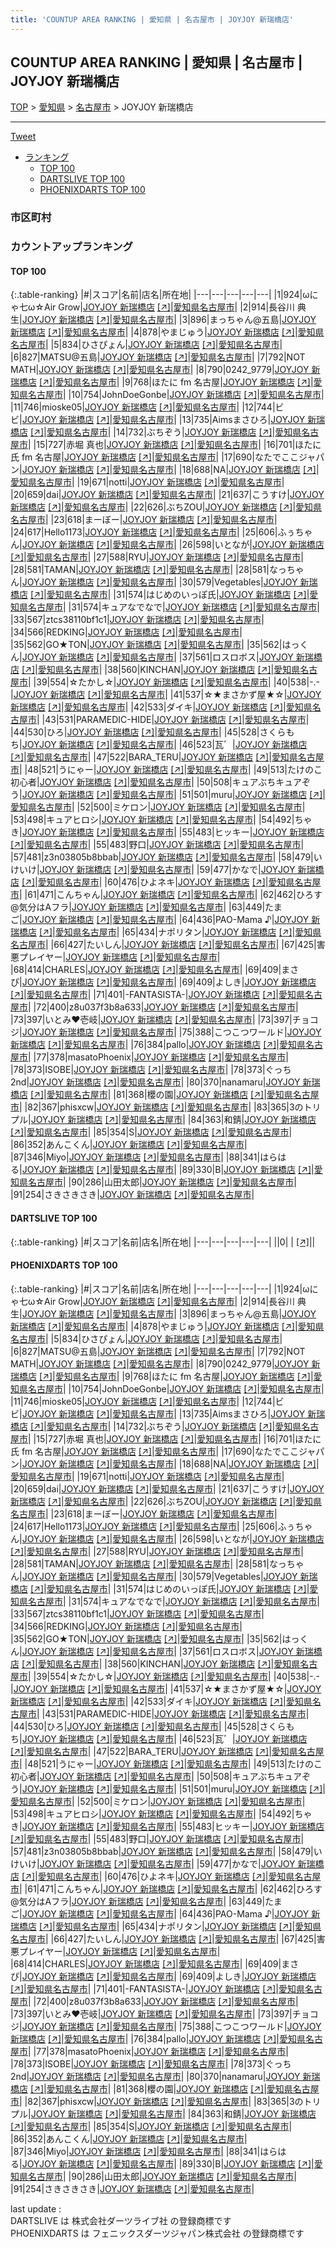 ```yaml
---
title: 'COUNTUP AREA RANKING | 愛知県 | 名古屋市 | JOYJOY 新瑞橋店'
---
```

## COUNTUP AREA RANKING | 愛知県 | 名古屋市 | JOYJOY 新瑞橋店

[TOP](/darts/rank/) > [愛知県](/darts/rank/愛知県/) > [名古屋市](/darts/rank/愛知県/名古屋市/) > JOYJOY 新瑞橋店

___

<a href="https://twitter.com/share?ref_src=twsrc%5Etfw" data-text="COUNTUP AREA RANKING | 愛知県名古屋市JOYJOY 新瑞橋店" class="twitter-share-button" data-hashtags="DARTSLIVE,PHOENIXDARTS,darts,ダーツ" data-show-count="false">Tweet</a>

* [ランキング](#カウントアップランキング)
    * [TOP 100](#top-100)
    * [DARTSLIVE TOP 100](#dartslive-top-100)
    * [PHOENIXDARTS TOP 100](#phoenixdarts-top-100)

### 市区町村

<ul>

</ul>

### カウントアップランキング

#### TOP 100



{:.table-ranking}
|#|スコア|名前|店名|所在地|
|---|---|---|---|---|
|1|924|<span class="rank-name-pd">ωにゃ七ω☆Air Grow</span>|<a href="/darts/rank/shops/9515.html">JOYJOY 新瑞橋店</a> <a href="https://vs.phoenixdarts.com/jp/shop/shopDetailInfo/s_9515?s_seq=9515">[↗]</a>|<a href="/darts/rank/愛知県/名古屋市">愛知県名古屋市</a>|
|2|914|<span class="rank-name-pd">長谷川 典生</span>|<a href="/darts/rank/shops/9515.html">JOYJOY 新瑞橋店</a> <a href="https://vs.phoenixdarts.com/jp/shop/shopDetailInfo/s_9515?s_seq=9515">[↗]</a>|<a href="/darts/rank/愛知県/名古屋市">愛知県名古屋市</a>|
|3|896|<span class="rank-name-pd">まっちゃん@五島</span>|<a href="/darts/rank/shops/9515.html">JOYJOY 新瑞橋店</a> <a href="https://vs.phoenixdarts.com/jp/shop/shopDetailInfo/s_9515?s_seq=9515">[↗]</a>|<a href="/darts/rank/愛知県/名古屋市">愛知県名古屋市</a>|
|4|878|<span class="rank-name-pd">やまじゅう</span>|<a href="/darts/rank/shops/9515.html">JOYJOY 新瑞橋店</a> <a href="https://vs.phoenixdarts.com/jp/shop/shopDetailInfo/s_9515?s_seq=9515">[↗]</a>|<a href="/darts/rank/愛知県/名古屋市">愛知県名古屋市</a>|
|5|834|<span class="rank-name-pd">ひさぴょん</span>|<a href="/darts/rank/shops/9515.html">JOYJOY 新瑞橋店</a> <a href="https://vs.phoenixdarts.com/jp/shop/shopDetailInfo/s_9515?s_seq=9515">[↗]</a>|<a href="/darts/rank/愛知県/名古屋市">愛知県名古屋市</a>|
|6|827|<span class="rank-name-pd">MATSU@五島</span>|<a href="/darts/rank/shops/9515.html">JOYJOY 新瑞橋店</a> <a href="https://vs.phoenixdarts.com/jp/shop/shopDetailInfo/s_9515?s_seq=9515">[↗]</a>|<a href="/darts/rank/愛知県/名古屋市">愛知県名古屋市</a>|
|7|792|<span class="rank-name-pd">NOT MATH</span>|<a href="/darts/rank/shops/9515.html">JOYJOY 新瑞橋店</a> <a href="https://vs.phoenixdarts.com/jp/shop/shopDetailInfo/s_9515?s_seq=9515">[↗]</a>|<a href="/darts/rank/愛知県/名古屋市">愛知県名古屋市</a>|
|8|790|<span class="rank-name-pd">0242_9779</span>|<a href="/darts/rank/shops/9515.html">JOYJOY 新瑞橋店</a> <a href="https://vs.phoenixdarts.com/jp/shop/shopDetailInfo/s_9515?s_seq=9515">[↗]</a>|<a href="/darts/rank/愛知県/名古屋市">愛知県名古屋市</a>|
|9|768|<span class="rank-name-pd">ほたに fm 名古屋</span>|<a href="/darts/rank/shops/9515.html">JOYJOY 新瑞橋店</a> <a href="https://vs.phoenixdarts.com/jp/shop/shopDetailInfo/s_9515?s_seq=9515">[↗]</a>|<a href="/darts/rank/愛知県/名古屋市">愛知県名古屋市</a>|
|10|754|<span class="rank-name-pd">JohnDoeGonbe</span>|<a href="/darts/rank/shops/9515.html">JOYJOY 新瑞橋店</a> <a href="https://vs.phoenixdarts.com/jp/shop/shopDetailInfo/s_9515?s_seq=9515">[↗]</a>|<a href="/darts/rank/愛知県/名古屋市">愛知県名古屋市</a>|
|11|746|<span class="rank-name-pd">mioske05</span>|<a href="/darts/rank/shops/9515.html">JOYJOY 新瑞橋店</a> <a href="https://vs.phoenixdarts.com/jp/shop/shopDetailInfo/s_9515?s_seq=9515">[↗]</a>|<a href="/darts/rank/愛知県/名古屋市">愛知県名古屋市</a>|
|12|744|<span class="rank-name-pd">ビビ</span>|<a href="/darts/rank/shops/9515.html">JOYJOY 新瑞橋店</a> <a href="https://vs.phoenixdarts.com/jp/shop/shopDetailInfo/s_9515?s_seq=9515">[↗]</a>|<a href="/darts/rank/愛知県/名古屋市">愛知県名古屋市</a>|
|13|735|<span class="rank-name-pd">Aimsまさひろ</span>|<a href="/darts/rank/shops/9515.html">JOYJOY 新瑞橋店</a> <a href="https://vs.phoenixdarts.com/jp/shop/shopDetailInfo/s_9515?s_seq=9515">[↗]</a>|<a href="/darts/rank/愛知県/名古屋市">愛知県名古屋市</a>|
|14|732|<span class="rank-name-pd">ぶちぞう</span>|<a href="/darts/rank/shops/9515.html">JOYJOY 新瑞橋店</a> <a href="https://vs.phoenixdarts.com/jp/shop/shopDetailInfo/s_9515?s_seq=9515">[↗]</a>|<a href="/darts/rank/愛知県/名古屋市">愛知県名古屋市</a>|
|15|727|<span class="rank-name-pd"><span class="pro-icon-pd"></span>赤堀 真也</span>|<a href="/darts/rank/shops/9515.html">JOYJOY 新瑞橋店</a> <a href="https://vs.phoenixdarts.com/jp/shop/shopDetailInfo/s_9515?s_seq=9515">[↗]</a>|<a href="/darts/rank/愛知県/名古屋市">愛知県名古屋市</a>|
|16|701|<span class="rank-name-pd">ほたに氏 fm 名古屋</span>|<a href="/darts/rank/shops/9515.html">JOYJOY 新瑞橋店</a> <a href="https://vs.phoenixdarts.com/jp/shop/shopDetailInfo/s_9515?s_seq=9515">[↗]</a>|<a href="/darts/rank/愛知県/名古屋市">愛知県名古屋市</a>|
|17|690|<span class="rank-name-pd">なたでここジャパン</span>|<a href="/darts/rank/shops/9515.html">JOYJOY 新瑞橋店</a> <a href="https://vs.phoenixdarts.com/jp/shop/shopDetailInfo/s_9515?s_seq=9515">[↗]</a>|<a href="/darts/rank/愛知県/名古屋市">愛知県名古屋市</a>|
|18|688|<span class="rank-name-pd">NA</span>|<a href="/darts/rank/shops/9515.html">JOYJOY 新瑞橋店</a> <a href="https://vs.phoenixdarts.com/jp/shop/shopDetailInfo/s_9515?s_seq=9515">[↗]</a>|<a href="/darts/rank/愛知県/名古屋市">愛知県名古屋市</a>|
|19|671|<span class="rank-name-pd">notti</span>|<a href="/darts/rank/shops/9515.html">JOYJOY 新瑞橋店</a> <a href="https://vs.phoenixdarts.com/jp/shop/shopDetailInfo/s_9515?s_seq=9515">[↗]</a>|<a href="/darts/rank/愛知県/名古屋市">愛知県名古屋市</a>|
|20|659|<span class="rank-name-pd">dai</span>|<a href="/darts/rank/shops/9515.html">JOYJOY 新瑞橋店</a> <a href="https://vs.phoenixdarts.com/jp/shop/shopDetailInfo/s_9515?s_seq=9515">[↗]</a>|<a href="/darts/rank/愛知県/名古屋市">愛知県名古屋市</a>|
|21|637|<span class="rank-name-pd">こうすけ</span>|<a href="/darts/rank/shops/9515.html">JOYJOY 新瑞橋店</a> <a href="https://vs.phoenixdarts.com/jp/shop/shopDetailInfo/s_9515?s_seq=9515">[↗]</a>|<a href="/darts/rank/愛知県/名古屋市">愛知県名古屋市</a>|
|22|626|<span class="rank-name-pd">ぶちZOU</span>|<a href="/darts/rank/shops/9515.html">JOYJOY 新瑞橋店</a> <a href="https://vs.phoenixdarts.com/jp/shop/shopDetailInfo/s_9515?s_seq=9515">[↗]</a>|<a href="/darts/rank/愛知県/名古屋市">愛知県名古屋市</a>|
|23|618|<span class="rank-name-pd">まーぼー</span>|<a href="/darts/rank/shops/9515.html">JOYJOY 新瑞橋店</a> <a href="https://vs.phoenixdarts.com/jp/shop/shopDetailInfo/s_9515?s_seq=9515">[↗]</a>|<a href="/darts/rank/愛知県/名古屋市">愛知県名古屋市</a>|
|24|617|<span class="rank-name-pd">Hello1173</span>|<a href="/darts/rank/shops/9515.html">JOYJOY 新瑞橋店</a> <a href="https://vs.phoenixdarts.com/jp/shop/shopDetailInfo/s_9515?s_seq=9515">[↗]</a>|<a href="/darts/rank/愛知県/名古屋市">愛知県名古屋市</a>|
|25|606|<span class="rank-name-pd">ふぅちゃん</span>|<a href="/darts/rank/shops/9515.html">JOYJOY 新瑞橋店</a> <a href="https://vs.phoenixdarts.com/jp/shop/shopDetailInfo/s_9515?s_seq=9515">[↗]</a>|<a href="/darts/rank/愛知県/名古屋市">愛知県名古屋市</a>|
|26|598|<span class="rank-name-pd">いとなが</span>|<a href="/darts/rank/shops/9515.html">JOYJOY 新瑞橋店</a> <a href="https://vs.phoenixdarts.com/jp/shop/shopDetailInfo/s_9515?s_seq=9515">[↗]</a>|<a href="/darts/rank/愛知県/名古屋市">愛知県名古屋市</a>|
|27|588|<span class="rank-name-pd">RYU</span>|<a href="/darts/rank/shops/9515.html">JOYJOY 新瑞橋店</a> <a href="https://vs.phoenixdarts.com/jp/shop/shopDetailInfo/s_9515?s_seq=9515">[↗]</a>|<a href="/darts/rank/愛知県/名古屋市">愛知県名古屋市</a>|
|28|581|<span class="rank-name-pd">TAMAN</span>|<a href="/darts/rank/shops/9515.html">JOYJOY 新瑞橋店</a> <a href="https://vs.phoenixdarts.com/jp/shop/shopDetailInfo/s_9515?s_seq=9515">[↗]</a>|<a href="/darts/rank/愛知県/名古屋市">愛知県名古屋市</a>|
|28|581|<span class="rank-name-pd">なっちゃん</span>|<a href="/darts/rank/shops/9515.html">JOYJOY 新瑞橋店</a> <a href="https://vs.phoenixdarts.com/jp/shop/shopDetailInfo/s_9515?s_seq=9515">[↗]</a>|<a href="/darts/rank/愛知県/名古屋市">愛知県名古屋市</a>|
|30|579|<span class="rank-name-pd">Vegetables</span>|<a href="/darts/rank/shops/9515.html">JOYJOY 新瑞橋店</a> <a href="https://vs.phoenixdarts.com/jp/shop/shopDetailInfo/s_9515?s_seq=9515">[↗]</a>|<a href="/darts/rank/愛知県/名古屋市">愛知県名古屋市</a>|
|31|574|<span class="rank-name-pd">はじめのいっぽ氏</span>|<a href="/darts/rank/shops/9515.html">JOYJOY 新瑞橋店</a> <a href="https://vs.phoenixdarts.com/jp/shop/shopDetailInfo/s_9515?s_seq=9515">[↗]</a>|<a href="/darts/rank/愛知県/名古屋市">愛知県名古屋市</a>|
|31|574|<span class="rank-name-pd">キュアなでなで</span>|<a href="/darts/rank/shops/9515.html">JOYJOY 新瑞橋店</a> <a href="https://vs.phoenixdarts.com/jp/shop/shopDetailInfo/s_9515?s_seq=9515">[↗]</a>|<a href="/darts/rank/愛知県/名古屋市">愛知県名古屋市</a>|
|33|567|<span class="rank-name-pd">ztcs38110bf1c1</span>|<a href="/darts/rank/shops/9515.html">JOYJOY 新瑞橋店</a> <a href="https://vs.phoenixdarts.com/jp/shop/shopDetailInfo/s_9515?s_seq=9515">[↗]</a>|<a href="/darts/rank/愛知県/名古屋市">愛知県名古屋市</a>|
|34|566|<span class="rank-name-pd">REDKING</span>|<a href="/darts/rank/shops/9515.html">JOYJOY 新瑞橋店</a> <a href="https://vs.phoenixdarts.com/jp/shop/shopDetailInfo/s_9515?s_seq=9515">[↗]</a>|<a href="/darts/rank/愛知県/名古屋市">愛知県名古屋市</a>|
|35|562|<span class="rank-name-pd">GO★TON</span>|<a href="/darts/rank/shops/9515.html">JOYJOY 新瑞橋店</a> <a href="https://vs.phoenixdarts.com/jp/shop/shopDetailInfo/s_9515?s_seq=9515">[↗]</a>|<a href="/darts/rank/愛知県/名古屋市">愛知県名古屋市</a>|
|35|562|<span class="rank-name-pd">はっくん</span>|<a href="/darts/rank/shops/9515.html">JOYJOY 新瑞橋店</a> <a href="https://vs.phoenixdarts.com/jp/shop/shopDetailInfo/s_9515?s_seq=9515">[↗]</a>|<a href="/darts/rank/愛知県/名古屋市">愛知県名古屋市</a>|
|37|561|<span class="rank-name-pd">ロスロボス</span>|<a href="/darts/rank/shops/9515.html">JOYJOY 新瑞橋店</a> <a href="https://vs.phoenixdarts.com/jp/shop/shopDetailInfo/s_9515?s_seq=9515">[↗]</a>|<a href="/darts/rank/愛知県/名古屋市">愛知県名古屋市</a>|
|38|560|<span class="rank-name-pd">KINCHAN</span>|<a href="/darts/rank/shops/9515.html">JOYJOY 新瑞橋店</a> <a href="https://vs.phoenixdarts.com/jp/shop/shopDetailInfo/s_9515?s_seq=9515">[↗]</a>|<a href="/darts/rank/愛知県/名古屋市">愛知県名古屋市</a>|
|39|554|<span class="rank-name-pd">☆たかし☆</span>|<a href="/darts/rank/shops/9515.html">JOYJOY 新瑞橋店</a> <a href="https://vs.phoenixdarts.com/jp/shop/shopDetailInfo/s_9515?s_seq=9515">[↗]</a>|<a href="/darts/rank/愛知県/名古屋市">愛知県名古屋市</a>|
|40|538|<span class="rank-name-pd">-.-</span>|<a href="/darts/rank/shops/9515.html">JOYJOY 新瑞橋店</a> <a href="https://vs.phoenixdarts.com/jp/shop/shopDetailInfo/s_9515?s_seq=9515">[↗]</a>|<a href="/darts/rank/愛知県/名古屋市">愛知県名古屋市</a>|
|41|537|<span class="rank-name-pd">☆★まさかず屋★☆</span>|<a href="/darts/rank/shops/9515.html">JOYJOY 新瑞橋店</a> <a href="https://vs.phoenixdarts.com/jp/shop/shopDetailInfo/s_9515?s_seq=9515">[↗]</a>|<a href="/darts/rank/愛知県/名古屋市">愛知県名古屋市</a>|
|42|533|<span class="rank-name-pd">ダイキ</span>|<a href="/darts/rank/shops/9515.html">JOYJOY 新瑞橋店</a> <a href="https://vs.phoenixdarts.com/jp/shop/shopDetailInfo/s_9515?s_seq=9515">[↗]</a>|<a href="/darts/rank/愛知県/名古屋市">愛知県名古屋市</a>|
|43|531|<span class="rank-name-pd">PARAMEDIC-HIDE</span>|<a href="/darts/rank/shops/9515.html">JOYJOY 新瑞橋店</a> <a href="https://vs.phoenixdarts.com/jp/shop/shopDetailInfo/s_9515?s_seq=9515">[↗]</a>|<a href="/darts/rank/愛知県/名古屋市">愛知県名古屋市</a>|
|44|530|<span class="rank-name-pd">ひろ</span>|<a href="/darts/rank/shops/9515.html">JOYJOY 新瑞橋店</a> <a href="https://vs.phoenixdarts.com/jp/shop/shopDetailInfo/s_9515?s_seq=9515">[↗]</a>|<a href="/darts/rank/愛知県/名古屋市">愛知県名古屋市</a>|
|45|528|<span class="rank-name-pd">さくらもち</span>|<a href="/darts/rank/shops/9515.html">JOYJOY 新瑞橋店</a> <a href="https://vs.phoenixdarts.com/jp/shop/shopDetailInfo/s_9515?s_seq=9515">[↗]</a>|<a href="/darts/rank/愛知県/名古屋市">愛知県名古屋市</a>|
|46|523|<span class="rank-name-pd">瓦゛</span>|<a href="/darts/rank/shops/9515.html">JOYJOY 新瑞橋店</a> <a href="https://vs.phoenixdarts.com/jp/shop/shopDetailInfo/s_9515?s_seq=9515">[↗]</a>|<a href="/darts/rank/愛知県/名古屋市">愛知県名古屋市</a>|
|47|522|<span class="rank-name-pd">BARA_TERU</span>|<a href="/darts/rank/shops/9515.html">JOYJOY 新瑞橋店</a> <a href="https://vs.phoenixdarts.com/jp/shop/shopDetailInfo/s_9515?s_seq=9515">[↗]</a>|<a href="/darts/rank/愛知県/名古屋市">愛知県名古屋市</a>|
|48|521|<span class="rank-name-pd">うにゃー</span>|<a href="/darts/rank/shops/9515.html">JOYJOY 新瑞橋店</a> <a href="https://vs.phoenixdarts.com/jp/shop/shopDetailInfo/s_9515?s_seq=9515">[↗]</a>|<a href="/darts/rank/愛知県/名古屋市">愛知県名古屋市</a>|
|49|513|<span class="rank-name-pd">たけのこ初心者</span>|<a href="/darts/rank/shops/9515.html">JOYJOY 新瑞橋店</a> <a href="https://vs.phoenixdarts.com/jp/shop/shopDetailInfo/s_9515?s_seq=9515">[↗]</a>|<a href="/darts/rank/愛知県/名古屋市">愛知県名古屋市</a>|
|50|508|<span class="rank-name-pd">キュアぶちキュアぞう</span>|<a href="/darts/rank/shops/9515.html">JOYJOY 新瑞橋店</a> <a href="https://vs.phoenixdarts.com/jp/shop/shopDetailInfo/s_9515?s_seq=9515">[↗]</a>|<a href="/darts/rank/愛知県/名古屋市">愛知県名古屋市</a>|
|51|501|<span class="rank-name-pd">muru</span>|<a href="/darts/rank/shops/9515.html">JOYJOY 新瑞橋店</a> <a href="https://vs.phoenixdarts.com/jp/shop/shopDetailInfo/s_9515?s_seq=9515">[↗]</a>|<a href="/darts/rank/愛知県/名古屋市">愛知県名古屋市</a>|
|52|500|<span class="rank-name-pd">ミケロン</span>|<a href="/darts/rank/shops/9515.html">JOYJOY 新瑞橋店</a> <a href="https://vs.phoenixdarts.com/jp/shop/shopDetailInfo/s_9515?s_seq=9515">[↗]</a>|<a href="/darts/rank/愛知県/名古屋市">愛知県名古屋市</a>|
|53|498|<span class="rank-name-pd">キュアヒロシ</span>|<a href="/darts/rank/shops/9515.html">JOYJOY 新瑞橋店</a> <a href="https://vs.phoenixdarts.com/jp/shop/shopDetailInfo/s_9515?s_seq=9515">[↗]</a>|<a href="/darts/rank/愛知県/名古屋市">愛知県名古屋市</a>|
|54|492|<span class="rank-name-pd">ちゃき</span>|<a href="/darts/rank/shops/9515.html">JOYJOY 新瑞橋店</a> <a href="https://vs.phoenixdarts.com/jp/shop/shopDetailInfo/s_9515?s_seq=9515">[↗]</a>|<a href="/darts/rank/愛知県/名古屋市">愛知県名古屋市</a>|
|55|483|<span class="rank-name-pd">ヒッキー</span>|<a href="/darts/rank/shops/9515.html">JOYJOY 新瑞橋店</a> <a href="https://vs.phoenixdarts.com/jp/shop/shopDetailInfo/s_9515?s_seq=9515">[↗]</a>|<a href="/darts/rank/愛知県/名古屋市">愛知県名古屋市</a>|
|55|483|<span class="rank-name-pd">野口</span>|<a href="/darts/rank/shops/9515.html">JOYJOY 新瑞橋店</a> <a href="https://vs.phoenixdarts.com/jp/shop/shopDetailInfo/s_9515?s_seq=9515">[↗]</a>|<a href="/darts/rank/愛知県/名古屋市">愛知県名古屋市</a>|
|57|481|<span class="rank-name-pd">z3n03805b8bbab</span>|<a href="/darts/rank/shops/9515.html">JOYJOY 新瑞橋店</a> <a href="https://vs.phoenixdarts.com/jp/shop/shopDetailInfo/s_9515?s_seq=9515">[↗]</a>|<a href="/darts/rank/愛知県/名古屋市">愛知県名古屋市</a>|
|58|479|<span class="rank-name-pd">いけいけ</span>|<a href="/darts/rank/shops/9515.html">JOYJOY 新瑞橋店</a> <a href="https://vs.phoenixdarts.com/jp/shop/shopDetailInfo/s_9515?s_seq=9515">[↗]</a>|<a href="/darts/rank/愛知県/名古屋市">愛知県名古屋市</a>|
|59|477|<span class="rank-name-pd">かなで</span>|<a href="/darts/rank/shops/9515.html">JOYJOY 新瑞橋店</a> <a href="https://vs.phoenixdarts.com/jp/shop/shopDetailInfo/s_9515?s_seq=9515">[↗]</a>|<a href="/darts/rank/愛知県/名古屋市">愛知県名古屋市</a>|
|60|476|<span class="rank-name-pd">ひよネキ</span>|<a href="/darts/rank/shops/9515.html">JOYJOY 新瑞橋店</a> <a href="https://vs.phoenixdarts.com/jp/shop/shopDetailInfo/s_9515?s_seq=9515">[↗]</a>|<a href="/darts/rank/愛知県/名古屋市">愛知県名古屋市</a>|
|61|471|<span class="rank-name-pd">こんちゃん</span>|<a href="/darts/rank/shops/9515.html">JOYJOY 新瑞橋店</a> <a href="https://vs.phoenixdarts.com/jp/shop/shopDetailInfo/s_9515?s_seq=9515">[↗]</a>|<a href="/darts/rank/愛知県/名古屋市">愛知県名古屋市</a>|
|62|462|<span class="rank-name-pd">ひろす@気分はAフラ</span>|<a href="/darts/rank/shops/9515.html">JOYJOY 新瑞橋店</a> <a href="https://vs.phoenixdarts.com/jp/shop/shopDetailInfo/s_9515?s_seq=9515">[↗]</a>|<a href="/darts/rank/愛知県/名古屋市">愛知県名古屋市</a>|
|63|449|<span class="rank-name-pd">たまご</span>|<a href="/darts/rank/shops/9515.html">JOYJOY 新瑞橋店</a> <a href="https://vs.phoenixdarts.com/jp/shop/shopDetailInfo/s_9515?s_seq=9515">[↗]</a>|<a href="/darts/rank/愛知県/名古屋市">愛知県名古屋市</a>|
|64|436|<span class="rank-name-pd">PAO-Mama ♪</span>|<a href="/darts/rank/shops/9515.html">JOYJOY 新瑞橋店</a> <a href="https://vs.phoenixdarts.com/jp/shop/shopDetailInfo/s_9515?s_seq=9515">[↗]</a>|<a href="/darts/rank/愛知県/名古屋市">愛知県名古屋市</a>|
|65|434|<span class="rank-name-pd">ナポリタン</span>|<a href="/darts/rank/shops/9515.html">JOYJOY 新瑞橋店</a> <a href="https://vs.phoenixdarts.com/jp/shop/shopDetailInfo/s_9515?s_seq=9515">[↗]</a>|<a href="/darts/rank/愛知県/名古屋市">愛知県名古屋市</a>|
|66|427|<span class="rank-name-pd">たいしん</span>|<a href="/darts/rank/shops/9515.html">JOYJOY 新瑞橋店</a> <a href="https://vs.phoenixdarts.com/jp/shop/shopDetailInfo/s_9515?s_seq=9515">[↗]</a>|<a href="/darts/rank/愛知県/名古屋市">愛知県名古屋市</a>|
|67|425|<span class="rank-name-pd">害悪プレイヤー</span>|<a href="/darts/rank/shops/9515.html">JOYJOY 新瑞橋店</a> <a href="https://vs.phoenixdarts.com/jp/shop/shopDetailInfo/s_9515?s_seq=9515">[↗]</a>|<a href="/darts/rank/愛知県/名古屋市">愛知県名古屋市</a>|
|68|414|<span class="rank-name-pd">CHARLES</span>|<a href="/darts/rank/shops/9515.html">JOYJOY 新瑞橋店</a> <a href="https://vs.phoenixdarts.com/jp/shop/shopDetailInfo/s_9515?s_seq=9515">[↗]</a>|<a href="/darts/rank/愛知県/名古屋市">愛知県名古屋市</a>|
|69|409|<span class="rank-name-pd">まさぴ</span>|<a href="/darts/rank/shops/9515.html">JOYJOY 新瑞橋店</a> <a href="https://vs.phoenixdarts.com/jp/shop/shopDetailInfo/s_9515?s_seq=9515">[↗]</a>|<a href="/darts/rank/愛知県/名古屋市">愛知県名古屋市</a>|
|69|409|<span class="rank-name-pd">よしき</span>|<a href="/darts/rank/shops/9515.html">JOYJOY 新瑞橋店</a> <a href="https://vs.phoenixdarts.com/jp/shop/shopDetailInfo/s_9515?s_seq=9515">[↗]</a>|<a href="/darts/rank/愛知県/名古屋市">愛知県名古屋市</a>|
|71|401|<span class="rank-name-pd">-FANTASISTA-</span>|<a href="/darts/rank/shops/9515.html">JOYJOY 新瑞橋店</a> <a href="https://vs.phoenixdarts.com/jp/shop/shopDetailInfo/s_9515?s_seq=9515">[↗]</a>|<a href="/darts/rank/愛知県/名古屋市">愛知県名古屋市</a>|
|72|400|<span class="rank-name-pd">z8u037f3b8a633</span>|<a href="/darts/rank/shops/9515.html">JOYJOY 新瑞橋店</a> <a href="https://vs.phoenixdarts.com/jp/shop/shopDetailInfo/s_9515?s_seq=9515">[↗]</a>|<a href="/darts/rank/愛知県/名古屋市">愛知県名古屋市</a>|
|73|397|<span class="rank-name-pd">いとみ♥️壱岐</span>|<a href="/darts/rank/shops/9515.html">JOYJOY 新瑞橋店</a> <a href="https://vs.phoenixdarts.com/jp/shop/shopDetailInfo/s_9515?s_seq=9515">[↗]</a>|<a href="/darts/rank/愛知県/名古屋市">愛知県名古屋市</a>|
|73|397|<span class="rank-name-pd">チョコジ</span>|<a href="/darts/rank/shops/9515.html">JOYJOY 新瑞橋店</a> <a href="https://vs.phoenixdarts.com/jp/shop/shopDetailInfo/s_9515?s_seq=9515">[↗]</a>|<a href="/darts/rank/愛知県/名古屋市">愛知県名古屋市</a>|
|75|388|<span class="rank-name-pd">こつこつワールド</span>|<a href="/darts/rank/shops/9515.html">JOYJOY 新瑞橋店</a> <a href="https://vs.phoenixdarts.com/jp/shop/shopDetailInfo/s_9515?s_seq=9515">[↗]</a>|<a href="/darts/rank/愛知県/名古屋市">愛知県名古屋市</a>|
|76|384|<span class="rank-name-pd">pallo</span>|<a href="/darts/rank/shops/9515.html">JOYJOY 新瑞橋店</a> <a href="https://vs.phoenixdarts.com/jp/shop/shopDetailInfo/s_9515?s_seq=9515">[↗]</a>|<a href="/darts/rank/愛知県/名古屋市">愛知県名古屋市</a>|
|77|378|<span class="rank-name-pd">masatoPhoenix</span>|<a href="/darts/rank/shops/9515.html">JOYJOY 新瑞橋店</a> <a href="https://vs.phoenixdarts.com/jp/shop/shopDetailInfo/s_9515?s_seq=9515">[↗]</a>|<a href="/darts/rank/愛知県/名古屋市">愛知県名古屋市</a>|
|78|373|<span class="rank-name-pd">ISOBE</span>|<a href="/darts/rank/shops/9515.html">JOYJOY 新瑞橋店</a> <a href="https://vs.phoenixdarts.com/jp/shop/shopDetailInfo/s_9515?s_seq=9515">[↗]</a>|<a href="/darts/rank/愛知県/名古屋市">愛知県名古屋市</a>|
|78|373|<span class="rank-name-pd">ぐっち2nd</span>|<a href="/darts/rank/shops/9515.html">JOYJOY 新瑞橋店</a> <a href="https://vs.phoenixdarts.com/jp/shop/shopDetailInfo/s_9515?s_seq=9515">[↗]</a>|<a href="/darts/rank/愛知県/名古屋市">愛知県名古屋市</a>|
|80|370|<span class="rank-name-pd">nanamaru</span>|<a href="/darts/rank/shops/9515.html">JOYJOY 新瑞橋店</a> <a href="https://vs.phoenixdarts.com/jp/shop/shopDetailInfo/s_9515?s_seq=9515">[↗]</a>|<a href="/darts/rank/愛知県/名古屋市">愛知県名古屋市</a>|
|81|368|<span class="rank-name-pd">櫻の園</span>|<a href="/darts/rank/shops/9515.html">JOYJOY 新瑞橋店</a> <a href="https://vs.phoenixdarts.com/jp/shop/shopDetailInfo/s_9515?s_seq=9515">[↗]</a>|<a href="/darts/rank/愛知県/名古屋市">愛知県名古屋市</a>|
|82|367|<span class="rank-name-pd">phisxcw</span>|<a href="/darts/rank/shops/9515.html">JOYJOY 新瑞橋店</a> <a href="https://vs.phoenixdarts.com/jp/shop/shopDetailInfo/s_9515?s_seq=9515">[↗]</a>|<a href="/darts/rank/愛知県/名古屋市">愛知県名古屋市</a>|
|83|365|<span class="rank-name-pd">3のトリプル</span>|<a href="/darts/rank/shops/9515.html">JOYJOY 新瑞橋店</a> <a href="https://vs.phoenixdarts.com/jp/shop/shopDetailInfo/s_9515?s_seq=9515">[↗]</a>|<a href="/darts/rank/愛知県/名古屋市">愛知県名古屋市</a>|
|84|363|<span class="rank-name-pd">和錆</span>|<a href="/darts/rank/shops/9515.html">JOYJOY 新瑞橋店</a> <a href="https://vs.phoenixdarts.com/jp/shop/shopDetailInfo/s_9515?s_seq=9515">[↗]</a>|<a href="/darts/rank/愛知県/名古屋市">愛知県名古屋市</a>|
|85|354|<span class="rank-name-pd">S</span>|<a href="/darts/rank/shops/9515.html">JOYJOY 新瑞橋店</a> <a href="https://vs.phoenixdarts.com/jp/shop/shopDetailInfo/s_9515?s_seq=9515">[↗]</a>|<a href="/darts/rank/愛知県/名古屋市">愛知県名古屋市</a>|
|86|352|<span class="rank-name-pd">あんこくん</span>|<a href="/darts/rank/shops/9515.html">JOYJOY 新瑞橋店</a> <a href="https://vs.phoenixdarts.com/jp/shop/shopDetailInfo/s_9515?s_seq=9515">[↗]</a>|<a href="/darts/rank/愛知県/名古屋市">愛知県名古屋市</a>|
|87|346|<span class="rank-name-pd">Miyo</span>|<a href="/darts/rank/shops/9515.html">JOYJOY 新瑞橋店</a> <a href="https://vs.phoenixdarts.com/jp/shop/shopDetailInfo/s_9515?s_seq=9515">[↗]</a>|<a href="/darts/rank/愛知県/名古屋市">愛知県名古屋市</a>|
|88|341|<span class="rank-name-pd">はらはる</span>|<a href="/darts/rank/shops/9515.html">JOYJOY 新瑞橋店</a> <a href="https://vs.phoenixdarts.com/jp/shop/shopDetailInfo/s_9515?s_seq=9515">[↗]</a>|<a href="/darts/rank/愛知県/名古屋市">愛知県名古屋市</a>|
|89|330|<span class="rank-name-pd">B</span>|<a href="/darts/rank/shops/9515.html">JOYJOY 新瑞橋店</a> <a href="https://vs.phoenixdarts.com/jp/shop/shopDetailInfo/s_9515?s_seq=9515">[↗]</a>|<a href="/darts/rank/愛知県/名古屋市">愛知県名古屋市</a>|
|90|286|<span class="rank-name-pd">山田太郎</span>|<a href="/darts/rank/shops/9515.html">JOYJOY 新瑞橋店</a> <a href="https://vs.phoenixdarts.com/jp/shop/shopDetailInfo/s_9515?s_seq=9515">[↗]</a>|<a href="/darts/rank/愛知県/名古屋市">愛知県名古屋市</a>|
|91|254|<span class="rank-name-pd">さきさきさき</span>|<a href="/darts/rank/shops/9515.html">JOYJOY 新瑞橋店</a> <a href="https://vs.phoenixdarts.com/jp/shop/shopDetailInfo/s_9515?s_seq=9515">[↗]</a>|<a href="/darts/rank/愛知県/名古屋市">愛知県名古屋市</a>|


#### DARTSLIVE TOP 100



{:.table-ranking}
|#|スコア|名前|店名|所在地|
|---|---|---|---|---|
||0|<span class="rank-name-dl"> </span>|<a href="/darts/rank/shops/.html"></a> <a href="">[↗]</a>|<a href="/darts/rank//"></a>|


#### PHOENIXDARTS TOP 100



{:.table-ranking}
|#|スコア|名前|店名|所在地|
|---|---|---|---|---|
|1|924|<span class="rank-name-pd">ωにゃ七ω☆Air Grow</span>|<a href="/darts/rank/shops/9515.html">JOYJOY 新瑞橋店</a> <a href="https://vs.phoenixdarts.com/jp/shop/shopDetailInfo/s_9515?s_seq=9515">[↗]</a>|<a href="/darts/rank/愛知県/名古屋市">愛知県名古屋市</a>|
|2|914|<span class="rank-name-pd">長谷川 典生</span>|<a href="/darts/rank/shops/9515.html">JOYJOY 新瑞橋店</a> <a href="https://vs.phoenixdarts.com/jp/shop/shopDetailInfo/s_9515?s_seq=9515">[↗]</a>|<a href="/darts/rank/愛知県/名古屋市">愛知県名古屋市</a>|
|3|896|<span class="rank-name-pd">まっちゃん@五島</span>|<a href="/darts/rank/shops/9515.html">JOYJOY 新瑞橋店</a> <a href="https://vs.phoenixdarts.com/jp/shop/shopDetailInfo/s_9515?s_seq=9515">[↗]</a>|<a href="/darts/rank/愛知県/名古屋市">愛知県名古屋市</a>|
|4|878|<span class="rank-name-pd">やまじゅう</span>|<a href="/darts/rank/shops/9515.html">JOYJOY 新瑞橋店</a> <a href="https://vs.phoenixdarts.com/jp/shop/shopDetailInfo/s_9515?s_seq=9515">[↗]</a>|<a href="/darts/rank/愛知県/名古屋市">愛知県名古屋市</a>|
|5|834|<span class="rank-name-pd">ひさぴょん</span>|<a href="/darts/rank/shops/9515.html">JOYJOY 新瑞橋店</a> <a href="https://vs.phoenixdarts.com/jp/shop/shopDetailInfo/s_9515?s_seq=9515">[↗]</a>|<a href="/darts/rank/愛知県/名古屋市">愛知県名古屋市</a>|
|6|827|<span class="rank-name-pd">MATSU@五島</span>|<a href="/darts/rank/shops/9515.html">JOYJOY 新瑞橋店</a> <a href="https://vs.phoenixdarts.com/jp/shop/shopDetailInfo/s_9515?s_seq=9515">[↗]</a>|<a href="/darts/rank/愛知県/名古屋市">愛知県名古屋市</a>|
|7|792|<span class="rank-name-pd">NOT MATH</span>|<a href="/darts/rank/shops/9515.html">JOYJOY 新瑞橋店</a> <a href="https://vs.phoenixdarts.com/jp/shop/shopDetailInfo/s_9515?s_seq=9515">[↗]</a>|<a href="/darts/rank/愛知県/名古屋市">愛知県名古屋市</a>|
|8|790|<span class="rank-name-pd">0242_9779</span>|<a href="/darts/rank/shops/9515.html">JOYJOY 新瑞橋店</a> <a href="https://vs.phoenixdarts.com/jp/shop/shopDetailInfo/s_9515?s_seq=9515">[↗]</a>|<a href="/darts/rank/愛知県/名古屋市">愛知県名古屋市</a>|
|9|768|<span class="rank-name-pd">ほたに fm 名古屋</span>|<a href="/darts/rank/shops/9515.html">JOYJOY 新瑞橋店</a> <a href="https://vs.phoenixdarts.com/jp/shop/shopDetailInfo/s_9515?s_seq=9515">[↗]</a>|<a href="/darts/rank/愛知県/名古屋市">愛知県名古屋市</a>|
|10|754|<span class="rank-name-pd">JohnDoeGonbe</span>|<a href="/darts/rank/shops/9515.html">JOYJOY 新瑞橋店</a> <a href="https://vs.phoenixdarts.com/jp/shop/shopDetailInfo/s_9515?s_seq=9515">[↗]</a>|<a href="/darts/rank/愛知県/名古屋市">愛知県名古屋市</a>|
|11|746|<span class="rank-name-pd">mioske05</span>|<a href="/darts/rank/shops/9515.html">JOYJOY 新瑞橋店</a> <a href="https://vs.phoenixdarts.com/jp/shop/shopDetailInfo/s_9515?s_seq=9515">[↗]</a>|<a href="/darts/rank/愛知県/名古屋市">愛知県名古屋市</a>|
|12|744|<span class="rank-name-pd">ビビ</span>|<a href="/darts/rank/shops/9515.html">JOYJOY 新瑞橋店</a> <a href="https://vs.phoenixdarts.com/jp/shop/shopDetailInfo/s_9515?s_seq=9515">[↗]</a>|<a href="/darts/rank/愛知県/名古屋市">愛知県名古屋市</a>|
|13|735|<span class="rank-name-pd">Aimsまさひろ</span>|<a href="/darts/rank/shops/9515.html">JOYJOY 新瑞橋店</a> <a href="https://vs.phoenixdarts.com/jp/shop/shopDetailInfo/s_9515?s_seq=9515">[↗]</a>|<a href="/darts/rank/愛知県/名古屋市">愛知県名古屋市</a>|
|14|732|<span class="rank-name-pd">ぶちぞう</span>|<a href="/darts/rank/shops/9515.html">JOYJOY 新瑞橋店</a> <a href="https://vs.phoenixdarts.com/jp/shop/shopDetailInfo/s_9515?s_seq=9515">[↗]</a>|<a href="/darts/rank/愛知県/名古屋市">愛知県名古屋市</a>|
|15|727|<span class="rank-name-pd"><span class="pro-icon-pd"></span>赤堀 真也</span>|<a href="/darts/rank/shops/9515.html">JOYJOY 新瑞橋店</a> <a href="https://vs.phoenixdarts.com/jp/shop/shopDetailInfo/s_9515?s_seq=9515">[↗]</a>|<a href="/darts/rank/愛知県/名古屋市">愛知県名古屋市</a>|
|16|701|<span class="rank-name-pd">ほたに氏 fm 名古屋</span>|<a href="/darts/rank/shops/9515.html">JOYJOY 新瑞橋店</a> <a href="https://vs.phoenixdarts.com/jp/shop/shopDetailInfo/s_9515?s_seq=9515">[↗]</a>|<a href="/darts/rank/愛知県/名古屋市">愛知県名古屋市</a>|
|17|690|<span class="rank-name-pd">なたでここジャパン</span>|<a href="/darts/rank/shops/9515.html">JOYJOY 新瑞橋店</a> <a href="https://vs.phoenixdarts.com/jp/shop/shopDetailInfo/s_9515?s_seq=9515">[↗]</a>|<a href="/darts/rank/愛知県/名古屋市">愛知県名古屋市</a>|
|18|688|<span class="rank-name-pd">NA</span>|<a href="/darts/rank/shops/9515.html">JOYJOY 新瑞橋店</a> <a href="https://vs.phoenixdarts.com/jp/shop/shopDetailInfo/s_9515?s_seq=9515">[↗]</a>|<a href="/darts/rank/愛知県/名古屋市">愛知県名古屋市</a>|
|19|671|<span class="rank-name-pd">notti</span>|<a href="/darts/rank/shops/9515.html">JOYJOY 新瑞橋店</a> <a href="https://vs.phoenixdarts.com/jp/shop/shopDetailInfo/s_9515?s_seq=9515">[↗]</a>|<a href="/darts/rank/愛知県/名古屋市">愛知県名古屋市</a>|
|20|659|<span class="rank-name-pd">dai</span>|<a href="/darts/rank/shops/9515.html">JOYJOY 新瑞橋店</a> <a href="https://vs.phoenixdarts.com/jp/shop/shopDetailInfo/s_9515?s_seq=9515">[↗]</a>|<a href="/darts/rank/愛知県/名古屋市">愛知県名古屋市</a>|
|21|637|<span class="rank-name-pd">こうすけ</span>|<a href="/darts/rank/shops/9515.html">JOYJOY 新瑞橋店</a> <a href="https://vs.phoenixdarts.com/jp/shop/shopDetailInfo/s_9515?s_seq=9515">[↗]</a>|<a href="/darts/rank/愛知県/名古屋市">愛知県名古屋市</a>|
|22|626|<span class="rank-name-pd">ぶちZOU</span>|<a href="/darts/rank/shops/9515.html">JOYJOY 新瑞橋店</a> <a href="https://vs.phoenixdarts.com/jp/shop/shopDetailInfo/s_9515?s_seq=9515">[↗]</a>|<a href="/darts/rank/愛知県/名古屋市">愛知県名古屋市</a>|
|23|618|<span class="rank-name-pd">まーぼー</span>|<a href="/darts/rank/shops/9515.html">JOYJOY 新瑞橋店</a> <a href="https://vs.phoenixdarts.com/jp/shop/shopDetailInfo/s_9515?s_seq=9515">[↗]</a>|<a href="/darts/rank/愛知県/名古屋市">愛知県名古屋市</a>|
|24|617|<span class="rank-name-pd">Hello1173</span>|<a href="/darts/rank/shops/9515.html">JOYJOY 新瑞橋店</a> <a href="https://vs.phoenixdarts.com/jp/shop/shopDetailInfo/s_9515?s_seq=9515">[↗]</a>|<a href="/darts/rank/愛知県/名古屋市">愛知県名古屋市</a>|
|25|606|<span class="rank-name-pd">ふぅちゃん</span>|<a href="/darts/rank/shops/9515.html">JOYJOY 新瑞橋店</a> <a href="https://vs.phoenixdarts.com/jp/shop/shopDetailInfo/s_9515?s_seq=9515">[↗]</a>|<a href="/darts/rank/愛知県/名古屋市">愛知県名古屋市</a>|
|26|598|<span class="rank-name-pd">いとなが</span>|<a href="/darts/rank/shops/9515.html">JOYJOY 新瑞橋店</a> <a href="https://vs.phoenixdarts.com/jp/shop/shopDetailInfo/s_9515?s_seq=9515">[↗]</a>|<a href="/darts/rank/愛知県/名古屋市">愛知県名古屋市</a>|
|27|588|<span class="rank-name-pd">RYU</span>|<a href="/darts/rank/shops/9515.html">JOYJOY 新瑞橋店</a> <a href="https://vs.phoenixdarts.com/jp/shop/shopDetailInfo/s_9515?s_seq=9515">[↗]</a>|<a href="/darts/rank/愛知県/名古屋市">愛知県名古屋市</a>|
|28|581|<span class="rank-name-pd">TAMAN</span>|<a href="/darts/rank/shops/9515.html">JOYJOY 新瑞橋店</a> <a href="https://vs.phoenixdarts.com/jp/shop/shopDetailInfo/s_9515?s_seq=9515">[↗]</a>|<a href="/darts/rank/愛知県/名古屋市">愛知県名古屋市</a>|
|28|581|<span class="rank-name-pd">なっちゃん</span>|<a href="/darts/rank/shops/9515.html">JOYJOY 新瑞橋店</a> <a href="https://vs.phoenixdarts.com/jp/shop/shopDetailInfo/s_9515?s_seq=9515">[↗]</a>|<a href="/darts/rank/愛知県/名古屋市">愛知県名古屋市</a>|
|30|579|<span class="rank-name-pd">Vegetables</span>|<a href="/darts/rank/shops/9515.html">JOYJOY 新瑞橋店</a> <a href="https://vs.phoenixdarts.com/jp/shop/shopDetailInfo/s_9515?s_seq=9515">[↗]</a>|<a href="/darts/rank/愛知県/名古屋市">愛知県名古屋市</a>|
|31|574|<span class="rank-name-pd">はじめのいっぽ氏</span>|<a href="/darts/rank/shops/9515.html">JOYJOY 新瑞橋店</a> <a href="https://vs.phoenixdarts.com/jp/shop/shopDetailInfo/s_9515?s_seq=9515">[↗]</a>|<a href="/darts/rank/愛知県/名古屋市">愛知県名古屋市</a>|
|31|574|<span class="rank-name-pd">キュアなでなで</span>|<a href="/darts/rank/shops/9515.html">JOYJOY 新瑞橋店</a> <a href="https://vs.phoenixdarts.com/jp/shop/shopDetailInfo/s_9515?s_seq=9515">[↗]</a>|<a href="/darts/rank/愛知県/名古屋市">愛知県名古屋市</a>|
|33|567|<span class="rank-name-pd">ztcs38110bf1c1</span>|<a href="/darts/rank/shops/9515.html">JOYJOY 新瑞橋店</a> <a href="https://vs.phoenixdarts.com/jp/shop/shopDetailInfo/s_9515?s_seq=9515">[↗]</a>|<a href="/darts/rank/愛知県/名古屋市">愛知県名古屋市</a>|
|34|566|<span class="rank-name-pd">REDKING</span>|<a href="/darts/rank/shops/9515.html">JOYJOY 新瑞橋店</a> <a href="https://vs.phoenixdarts.com/jp/shop/shopDetailInfo/s_9515?s_seq=9515">[↗]</a>|<a href="/darts/rank/愛知県/名古屋市">愛知県名古屋市</a>|
|35|562|<span class="rank-name-pd">GO★TON</span>|<a href="/darts/rank/shops/9515.html">JOYJOY 新瑞橋店</a> <a href="https://vs.phoenixdarts.com/jp/shop/shopDetailInfo/s_9515?s_seq=9515">[↗]</a>|<a href="/darts/rank/愛知県/名古屋市">愛知県名古屋市</a>|
|35|562|<span class="rank-name-pd">はっくん</span>|<a href="/darts/rank/shops/9515.html">JOYJOY 新瑞橋店</a> <a href="https://vs.phoenixdarts.com/jp/shop/shopDetailInfo/s_9515?s_seq=9515">[↗]</a>|<a href="/darts/rank/愛知県/名古屋市">愛知県名古屋市</a>|
|37|561|<span class="rank-name-pd">ロスロボス</span>|<a href="/darts/rank/shops/9515.html">JOYJOY 新瑞橋店</a> <a href="https://vs.phoenixdarts.com/jp/shop/shopDetailInfo/s_9515?s_seq=9515">[↗]</a>|<a href="/darts/rank/愛知県/名古屋市">愛知県名古屋市</a>|
|38|560|<span class="rank-name-pd">KINCHAN</span>|<a href="/darts/rank/shops/9515.html">JOYJOY 新瑞橋店</a> <a href="https://vs.phoenixdarts.com/jp/shop/shopDetailInfo/s_9515?s_seq=9515">[↗]</a>|<a href="/darts/rank/愛知県/名古屋市">愛知県名古屋市</a>|
|39|554|<span class="rank-name-pd">☆たかし☆</span>|<a href="/darts/rank/shops/9515.html">JOYJOY 新瑞橋店</a> <a href="https://vs.phoenixdarts.com/jp/shop/shopDetailInfo/s_9515?s_seq=9515">[↗]</a>|<a href="/darts/rank/愛知県/名古屋市">愛知県名古屋市</a>|
|40|538|<span class="rank-name-pd">-.-</span>|<a href="/darts/rank/shops/9515.html">JOYJOY 新瑞橋店</a> <a href="https://vs.phoenixdarts.com/jp/shop/shopDetailInfo/s_9515?s_seq=9515">[↗]</a>|<a href="/darts/rank/愛知県/名古屋市">愛知県名古屋市</a>|
|41|537|<span class="rank-name-pd">☆★まさかず屋★☆</span>|<a href="/darts/rank/shops/9515.html">JOYJOY 新瑞橋店</a> <a href="https://vs.phoenixdarts.com/jp/shop/shopDetailInfo/s_9515?s_seq=9515">[↗]</a>|<a href="/darts/rank/愛知県/名古屋市">愛知県名古屋市</a>|
|42|533|<span class="rank-name-pd">ダイキ</span>|<a href="/darts/rank/shops/9515.html">JOYJOY 新瑞橋店</a> <a href="https://vs.phoenixdarts.com/jp/shop/shopDetailInfo/s_9515?s_seq=9515">[↗]</a>|<a href="/darts/rank/愛知県/名古屋市">愛知県名古屋市</a>|
|43|531|<span class="rank-name-pd">PARAMEDIC-HIDE</span>|<a href="/darts/rank/shops/9515.html">JOYJOY 新瑞橋店</a> <a href="https://vs.phoenixdarts.com/jp/shop/shopDetailInfo/s_9515?s_seq=9515">[↗]</a>|<a href="/darts/rank/愛知県/名古屋市">愛知県名古屋市</a>|
|44|530|<span class="rank-name-pd">ひろ</span>|<a href="/darts/rank/shops/9515.html">JOYJOY 新瑞橋店</a> <a href="https://vs.phoenixdarts.com/jp/shop/shopDetailInfo/s_9515?s_seq=9515">[↗]</a>|<a href="/darts/rank/愛知県/名古屋市">愛知県名古屋市</a>|
|45|528|<span class="rank-name-pd">さくらもち</span>|<a href="/darts/rank/shops/9515.html">JOYJOY 新瑞橋店</a> <a href="https://vs.phoenixdarts.com/jp/shop/shopDetailInfo/s_9515?s_seq=9515">[↗]</a>|<a href="/darts/rank/愛知県/名古屋市">愛知県名古屋市</a>|
|46|523|<span class="rank-name-pd">瓦゛</span>|<a href="/darts/rank/shops/9515.html">JOYJOY 新瑞橋店</a> <a href="https://vs.phoenixdarts.com/jp/shop/shopDetailInfo/s_9515?s_seq=9515">[↗]</a>|<a href="/darts/rank/愛知県/名古屋市">愛知県名古屋市</a>|
|47|522|<span class="rank-name-pd">BARA_TERU</span>|<a href="/darts/rank/shops/9515.html">JOYJOY 新瑞橋店</a> <a href="https://vs.phoenixdarts.com/jp/shop/shopDetailInfo/s_9515?s_seq=9515">[↗]</a>|<a href="/darts/rank/愛知県/名古屋市">愛知県名古屋市</a>|
|48|521|<span class="rank-name-pd">うにゃー</span>|<a href="/darts/rank/shops/9515.html">JOYJOY 新瑞橋店</a> <a href="https://vs.phoenixdarts.com/jp/shop/shopDetailInfo/s_9515?s_seq=9515">[↗]</a>|<a href="/darts/rank/愛知県/名古屋市">愛知県名古屋市</a>|
|49|513|<span class="rank-name-pd">たけのこ初心者</span>|<a href="/darts/rank/shops/9515.html">JOYJOY 新瑞橋店</a> <a href="https://vs.phoenixdarts.com/jp/shop/shopDetailInfo/s_9515?s_seq=9515">[↗]</a>|<a href="/darts/rank/愛知県/名古屋市">愛知県名古屋市</a>|
|50|508|<span class="rank-name-pd">キュアぶちキュアぞう</span>|<a href="/darts/rank/shops/9515.html">JOYJOY 新瑞橋店</a> <a href="https://vs.phoenixdarts.com/jp/shop/shopDetailInfo/s_9515?s_seq=9515">[↗]</a>|<a href="/darts/rank/愛知県/名古屋市">愛知県名古屋市</a>|
|51|501|<span class="rank-name-pd">muru</span>|<a href="/darts/rank/shops/9515.html">JOYJOY 新瑞橋店</a> <a href="https://vs.phoenixdarts.com/jp/shop/shopDetailInfo/s_9515?s_seq=9515">[↗]</a>|<a href="/darts/rank/愛知県/名古屋市">愛知県名古屋市</a>|
|52|500|<span class="rank-name-pd">ミケロン</span>|<a href="/darts/rank/shops/9515.html">JOYJOY 新瑞橋店</a> <a href="https://vs.phoenixdarts.com/jp/shop/shopDetailInfo/s_9515?s_seq=9515">[↗]</a>|<a href="/darts/rank/愛知県/名古屋市">愛知県名古屋市</a>|
|53|498|<span class="rank-name-pd">キュアヒロシ</span>|<a href="/darts/rank/shops/9515.html">JOYJOY 新瑞橋店</a> <a href="https://vs.phoenixdarts.com/jp/shop/shopDetailInfo/s_9515?s_seq=9515">[↗]</a>|<a href="/darts/rank/愛知県/名古屋市">愛知県名古屋市</a>|
|54|492|<span class="rank-name-pd">ちゃき</span>|<a href="/darts/rank/shops/9515.html">JOYJOY 新瑞橋店</a> <a href="https://vs.phoenixdarts.com/jp/shop/shopDetailInfo/s_9515?s_seq=9515">[↗]</a>|<a href="/darts/rank/愛知県/名古屋市">愛知県名古屋市</a>|
|55|483|<span class="rank-name-pd">ヒッキー</span>|<a href="/darts/rank/shops/9515.html">JOYJOY 新瑞橋店</a> <a href="https://vs.phoenixdarts.com/jp/shop/shopDetailInfo/s_9515?s_seq=9515">[↗]</a>|<a href="/darts/rank/愛知県/名古屋市">愛知県名古屋市</a>|
|55|483|<span class="rank-name-pd">野口</span>|<a href="/darts/rank/shops/9515.html">JOYJOY 新瑞橋店</a> <a href="https://vs.phoenixdarts.com/jp/shop/shopDetailInfo/s_9515?s_seq=9515">[↗]</a>|<a href="/darts/rank/愛知県/名古屋市">愛知県名古屋市</a>|
|57|481|<span class="rank-name-pd">z3n03805b8bbab</span>|<a href="/darts/rank/shops/9515.html">JOYJOY 新瑞橋店</a> <a href="https://vs.phoenixdarts.com/jp/shop/shopDetailInfo/s_9515?s_seq=9515">[↗]</a>|<a href="/darts/rank/愛知県/名古屋市">愛知県名古屋市</a>|
|58|479|<span class="rank-name-pd">いけいけ</span>|<a href="/darts/rank/shops/9515.html">JOYJOY 新瑞橋店</a> <a href="https://vs.phoenixdarts.com/jp/shop/shopDetailInfo/s_9515?s_seq=9515">[↗]</a>|<a href="/darts/rank/愛知県/名古屋市">愛知県名古屋市</a>|
|59|477|<span class="rank-name-pd">かなで</span>|<a href="/darts/rank/shops/9515.html">JOYJOY 新瑞橋店</a> <a href="https://vs.phoenixdarts.com/jp/shop/shopDetailInfo/s_9515?s_seq=9515">[↗]</a>|<a href="/darts/rank/愛知県/名古屋市">愛知県名古屋市</a>|
|60|476|<span class="rank-name-pd">ひよネキ</span>|<a href="/darts/rank/shops/9515.html">JOYJOY 新瑞橋店</a> <a href="https://vs.phoenixdarts.com/jp/shop/shopDetailInfo/s_9515?s_seq=9515">[↗]</a>|<a href="/darts/rank/愛知県/名古屋市">愛知県名古屋市</a>|
|61|471|<span class="rank-name-pd">こんちゃん</span>|<a href="/darts/rank/shops/9515.html">JOYJOY 新瑞橋店</a> <a href="https://vs.phoenixdarts.com/jp/shop/shopDetailInfo/s_9515?s_seq=9515">[↗]</a>|<a href="/darts/rank/愛知県/名古屋市">愛知県名古屋市</a>|
|62|462|<span class="rank-name-pd">ひろす@気分はAフラ</span>|<a href="/darts/rank/shops/9515.html">JOYJOY 新瑞橋店</a> <a href="https://vs.phoenixdarts.com/jp/shop/shopDetailInfo/s_9515?s_seq=9515">[↗]</a>|<a href="/darts/rank/愛知県/名古屋市">愛知県名古屋市</a>|
|63|449|<span class="rank-name-pd">たまご</span>|<a href="/darts/rank/shops/9515.html">JOYJOY 新瑞橋店</a> <a href="https://vs.phoenixdarts.com/jp/shop/shopDetailInfo/s_9515?s_seq=9515">[↗]</a>|<a href="/darts/rank/愛知県/名古屋市">愛知県名古屋市</a>|
|64|436|<span class="rank-name-pd">PAO-Mama ♪</span>|<a href="/darts/rank/shops/9515.html">JOYJOY 新瑞橋店</a> <a href="https://vs.phoenixdarts.com/jp/shop/shopDetailInfo/s_9515?s_seq=9515">[↗]</a>|<a href="/darts/rank/愛知県/名古屋市">愛知県名古屋市</a>|
|65|434|<span class="rank-name-pd">ナポリタン</span>|<a href="/darts/rank/shops/9515.html">JOYJOY 新瑞橋店</a> <a href="https://vs.phoenixdarts.com/jp/shop/shopDetailInfo/s_9515?s_seq=9515">[↗]</a>|<a href="/darts/rank/愛知県/名古屋市">愛知県名古屋市</a>|
|66|427|<span class="rank-name-pd">たいしん</span>|<a href="/darts/rank/shops/9515.html">JOYJOY 新瑞橋店</a> <a href="https://vs.phoenixdarts.com/jp/shop/shopDetailInfo/s_9515?s_seq=9515">[↗]</a>|<a href="/darts/rank/愛知県/名古屋市">愛知県名古屋市</a>|
|67|425|<span class="rank-name-pd">害悪プレイヤー</span>|<a href="/darts/rank/shops/9515.html">JOYJOY 新瑞橋店</a> <a href="https://vs.phoenixdarts.com/jp/shop/shopDetailInfo/s_9515?s_seq=9515">[↗]</a>|<a href="/darts/rank/愛知県/名古屋市">愛知県名古屋市</a>|
|68|414|<span class="rank-name-pd">CHARLES</span>|<a href="/darts/rank/shops/9515.html">JOYJOY 新瑞橋店</a> <a href="https://vs.phoenixdarts.com/jp/shop/shopDetailInfo/s_9515?s_seq=9515">[↗]</a>|<a href="/darts/rank/愛知県/名古屋市">愛知県名古屋市</a>|
|69|409|<span class="rank-name-pd">まさぴ</span>|<a href="/darts/rank/shops/9515.html">JOYJOY 新瑞橋店</a> <a href="https://vs.phoenixdarts.com/jp/shop/shopDetailInfo/s_9515?s_seq=9515">[↗]</a>|<a href="/darts/rank/愛知県/名古屋市">愛知県名古屋市</a>|
|69|409|<span class="rank-name-pd">よしき</span>|<a href="/darts/rank/shops/9515.html">JOYJOY 新瑞橋店</a> <a href="https://vs.phoenixdarts.com/jp/shop/shopDetailInfo/s_9515?s_seq=9515">[↗]</a>|<a href="/darts/rank/愛知県/名古屋市">愛知県名古屋市</a>|
|71|401|<span class="rank-name-pd">-FANTASISTA-</span>|<a href="/darts/rank/shops/9515.html">JOYJOY 新瑞橋店</a> <a href="https://vs.phoenixdarts.com/jp/shop/shopDetailInfo/s_9515?s_seq=9515">[↗]</a>|<a href="/darts/rank/愛知県/名古屋市">愛知県名古屋市</a>|
|72|400|<span class="rank-name-pd">z8u037f3b8a633</span>|<a href="/darts/rank/shops/9515.html">JOYJOY 新瑞橋店</a> <a href="https://vs.phoenixdarts.com/jp/shop/shopDetailInfo/s_9515?s_seq=9515">[↗]</a>|<a href="/darts/rank/愛知県/名古屋市">愛知県名古屋市</a>|
|73|397|<span class="rank-name-pd">いとみ♥️壱岐</span>|<a href="/darts/rank/shops/9515.html">JOYJOY 新瑞橋店</a> <a href="https://vs.phoenixdarts.com/jp/shop/shopDetailInfo/s_9515?s_seq=9515">[↗]</a>|<a href="/darts/rank/愛知県/名古屋市">愛知県名古屋市</a>|
|73|397|<span class="rank-name-pd">チョコジ</span>|<a href="/darts/rank/shops/9515.html">JOYJOY 新瑞橋店</a> <a href="https://vs.phoenixdarts.com/jp/shop/shopDetailInfo/s_9515?s_seq=9515">[↗]</a>|<a href="/darts/rank/愛知県/名古屋市">愛知県名古屋市</a>|
|75|388|<span class="rank-name-pd">こつこつワールド</span>|<a href="/darts/rank/shops/9515.html">JOYJOY 新瑞橋店</a> <a href="https://vs.phoenixdarts.com/jp/shop/shopDetailInfo/s_9515?s_seq=9515">[↗]</a>|<a href="/darts/rank/愛知県/名古屋市">愛知県名古屋市</a>|
|76|384|<span class="rank-name-pd">pallo</span>|<a href="/darts/rank/shops/9515.html">JOYJOY 新瑞橋店</a> <a href="https://vs.phoenixdarts.com/jp/shop/shopDetailInfo/s_9515?s_seq=9515">[↗]</a>|<a href="/darts/rank/愛知県/名古屋市">愛知県名古屋市</a>|
|77|378|<span class="rank-name-pd">masatoPhoenix</span>|<a href="/darts/rank/shops/9515.html">JOYJOY 新瑞橋店</a> <a href="https://vs.phoenixdarts.com/jp/shop/shopDetailInfo/s_9515?s_seq=9515">[↗]</a>|<a href="/darts/rank/愛知県/名古屋市">愛知県名古屋市</a>|
|78|373|<span class="rank-name-pd">ISOBE</span>|<a href="/darts/rank/shops/9515.html">JOYJOY 新瑞橋店</a> <a href="https://vs.phoenixdarts.com/jp/shop/shopDetailInfo/s_9515?s_seq=9515">[↗]</a>|<a href="/darts/rank/愛知県/名古屋市">愛知県名古屋市</a>|
|78|373|<span class="rank-name-pd">ぐっち2nd</span>|<a href="/darts/rank/shops/9515.html">JOYJOY 新瑞橋店</a> <a href="https://vs.phoenixdarts.com/jp/shop/shopDetailInfo/s_9515?s_seq=9515">[↗]</a>|<a href="/darts/rank/愛知県/名古屋市">愛知県名古屋市</a>|
|80|370|<span class="rank-name-pd">nanamaru</span>|<a href="/darts/rank/shops/9515.html">JOYJOY 新瑞橋店</a> <a href="https://vs.phoenixdarts.com/jp/shop/shopDetailInfo/s_9515?s_seq=9515">[↗]</a>|<a href="/darts/rank/愛知県/名古屋市">愛知県名古屋市</a>|
|81|368|<span class="rank-name-pd">櫻の園</span>|<a href="/darts/rank/shops/9515.html">JOYJOY 新瑞橋店</a> <a href="https://vs.phoenixdarts.com/jp/shop/shopDetailInfo/s_9515?s_seq=9515">[↗]</a>|<a href="/darts/rank/愛知県/名古屋市">愛知県名古屋市</a>|
|82|367|<span class="rank-name-pd">phisxcw</span>|<a href="/darts/rank/shops/9515.html">JOYJOY 新瑞橋店</a> <a href="https://vs.phoenixdarts.com/jp/shop/shopDetailInfo/s_9515?s_seq=9515">[↗]</a>|<a href="/darts/rank/愛知県/名古屋市">愛知県名古屋市</a>|
|83|365|<span class="rank-name-pd">3のトリプル</span>|<a href="/darts/rank/shops/9515.html">JOYJOY 新瑞橋店</a> <a href="https://vs.phoenixdarts.com/jp/shop/shopDetailInfo/s_9515?s_seq=9515">[↗]</a>|<a href="/darts/rank/愛知県/名古屋市">愛知県名古屋市</a>|
|84|363|<span class="rank-name-pd">和錆</span>|<a href="/darts/rank/shops/9515.html">JOYJOY 新瑞橋店</a> <a href="https://vs.phoenixdarts.com/jp/shop/shopDetailInfo/s_9515?s_seq=9515">[↗]</a>|<a href="/darts/rank/愛知県/名古屋市">愛知県名古屋市</a>|
|85|354|<span class="rank-name-pd">S</span>|<a href="/darts/rank/shops/9515.html">JOYJOY 新瑞橋店</a> <a href="https://vs.phoenixdarts.com/jp/shop/shopDetailInfo/s_9515?s_seq=9515">[↗]</a>|<a href="/darts/rank/愛知県/名古屋市">愛知県名古屋市</a>|
|86|352|<span class="rank-name-pd">あんこくん</span>|<a href="/darts/rank/shops/9515.html">JOYJOY 新瑞橋店</a> <a href="https://vs.phoenixdarts.com/jp/shop/shopDetailInfo/s_9515?s_seq=9515">[↗]</a>|<a href="/darts/rank/愛知県/名古屋市">愛知県名古屋市</a>|
|87|346|<span class="rank-name-pd">Miyo</span>|<a href="/darts/rank/shops/9515.html">JOYJOY 新瑞橋店</a> <a href="https://vs.phoenixdarts.com/jp/shop/shopDetailInfo/s_9515?s_seq=9515">[↗]</a>|<a href="/darts/rank/愛知県/名古屋市">愛知県名古屋市</a>|
|88|341|<span class="rank-name-pd">はらはる</span>|<a href="/darts/rank/shops/9515.html">JOYJOY 新瑞橋店</a> <a href="https://vs.phoenixdarts.com/jp/shop/shopDetailInfo/s_9515?s_seq=9515">[↗]</a>|<a href="/darts/rank/愛知県/名古屋市">愛知県名古屋市</a>|
|89|330|<span class="rank-name-pd">B</span>|<a href="/darts/rank/shops/9515.html">JOYJOY 新瑞橋店</a> <a href="https://vs.phoenixdarts.com/jp/shop/shopDetailInfo/s_9515?s_seq=9515">[↗]</a>|<a href="/darts/rank/愛知県/名古屋市">愛知県名古屋市</a>|
|90|286|<span class="rank-name-pd">山田太郎</span>|<a href="/darts/rank/shops/9515.html">JOYJOY 新瑞橋店</a> <a href="https://vs.phoenixdarts.com/jp/shop/shopDetailInfo/s_9515?s_seq=9515">[↗]</a>|<a href="/darts/rank/愛知県/名古屋市">愛知県名古屋市</a>|
|91|254|<span class="rank-name-pd">さきさきさき</span>|<a href="/darts/rank/shops/9515.html">JOYJOY 新瑞橋店</a> <a href="https://vs.phoenixdarts.com/jp/shop/shopDetailInfo/s_9515?s_seq=9515">[↗]</a>|<a href="/darts/rank/愛知県/名古屋市">愛知県名古屋市</a>|


<div class="footer border-top border-gray-light mt-5 pt-3 text-right text-gray">
    last update : <span style="font-weight: italic" id="foot_last_modified"></span><br />
    DARTSLIVE は 株式会社ダーツライブ社 の登録商標です<br />
    PHOENIXDARTS は フェニックスダーツジャパン株式会社 の登録商標です<br />
</div>

<script src="https://cdnjs.cloudflare.com/ajax/libs/jquery.tablesorter/2.31.3/js/jquery.tablesorter.min.js" integrity="sha512-qzgd5cYSZcosqpzpn7zF2ZId8f/8CHmFKZ8j7mU4OUXTNRd5g+ZHBPsgKEwoqxCtdQvExE5LprwwPAgoicguNg==" crossorigin="anonymous" referrerpolicy="no-referrer"></script>
<link rel="stylesheet" href="https://cdnjs.cloudflare.com/ajax/libs/jquery.tablesorter/2.31.3/css/theme.default.min.css" integrity="sha512-wghhOJkjQX0Lh3NSWvNKeZ0ZpNn+SPVXX1Qyc9OCaogADktxrBiBdKGDoqVUOyhStvMBmJQ8ZdMHiR3wuEq8+w==" crossorigin="anonymous" referrerpolicy="no-referrer" />
<script>
$(function() {
    $(".table-ranking").tablesorter({sortList:[[0, 0]]});
    $("#foot_last_modified").text(formatDate(new Date(document.lastModified), 'yyyy-MM-dd HH:mm:ss'));
});
</script>

<script async src="https://platform.twitter.com/widgets.js" charset="utf-8"></script>